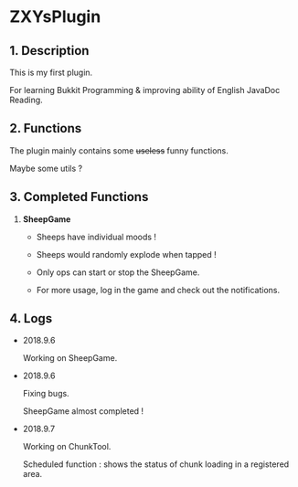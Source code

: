 # ZXYsPlugin

## 1. Description

This is my first plugin.

For learning Bukkit Programming & improving ability of English JavaDoc Reading.

## 2. Functions

The plugin mainly contains some ~~useless~~ funny functions.

Maybe some utils ?

## 3. Completed Functions

1. **SheepGame**

   - Sheeps have individual moods !

   - Sheeps would randomly explode when tapped !
   - Only ops can start or stop the SheepGame.
   - For more usage, log in the game and check out the notifications.

## 4. Logs

- 2018.9.6

  Working on SheepGame.

- 2018.9.6

  Fixing bugs.

  SheepGame almost completed !

- 2018.9.7

  Working on ChunkTool.

  Scheduled function :  shows the status of chunk loading in a registered area.